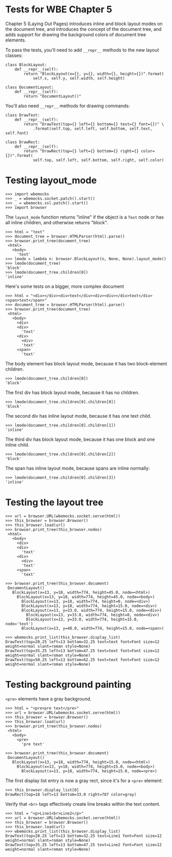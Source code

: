 Tests for WBE Chapter 5
=======================

Chapter 5 (Laying Out Pages) introduces inline and block layout modes on
the document tree, and introduces the concept of the document tree, and
adds support for drawing the background colors of document tree elements.

To pass the tests, you'll need to add `__repr__` methods to the new
layout classes:

```
class BlockLayout:
    def __repr__(self):
        return "BlockLayout(x={}, y={}, width={}, height={})".format(
            self.x, self.y, self.width, self.height)

class DocumentLayout:
    def __repr__(self):
        return "DocumentLayout()"
```

You'll also need `__repr__` methods for drawing commands:

```
class DrawText:
    def __repr__(self):
        return "DrawText(top={} left={} bottom={} text={} font={})" \
            .format(self.top, self.left, self.bottom, self.text, self.font)

class DrawRect:
    def __repr__(self):
        return "DrawRect(top={} left={} bottom={} right={} color={})".format(
            self.top, self.left, self.bottom, self.right, self.color)
```


Testing layout_mode
===================

    >>> import wbemocks
    >>> _ = wbemocks.socket.patch().start()
    >>> _ = wbemocks.ssl.patch().start()
    >>> import browser

The `layout_mode` function returns "inline" if the object is a `Text` node
or has all inline children, and otherwise returns "block".

    >>> html = "text"
    >>> document_tree = browser.HTMLParser(html).parse()
    >>> browser.print_tree(document_tree)
     <html>
       <body>
         'text'
    >>> lmode = lambda n: browser.BlockLayout(n, None, None).layout_mode()
    >>> lmode(document_tree)
    'block'
    >>> lmode(document_tree.children[0])
    'inline'
    
Here's some tests on a bigger, more complex document

    >>> html = "<div></div><div>text</div><div><div></div>text</div><span>text</span>"
    >>> document_tree = browser.HTMLParser(html).parse()
    >>> browser.print_tree(document_tree)
     <html>
       <body>
         <div>
         <div>
           'text'
         <div>
           <div>
           'text'
         <span>
           'text'

The body element has block layout mode, because it has two block-element children.

    >>> lmode(document_tree.children[0])
    'block'

The first div has block layout mode, because it has no children.

    >>> lmode(document_tree.children[0].children[0])
    'block'

The second div has inline layout mode, because it has one text child.

    >>> lmode(document_tree.children[0].children[1])
    'inline'

The third div has block layout mode, because it has one block and one inline child.

    >>> lmode(document_tree.children[0].children[2])
    'block'

The span has inline layout mode, because spans are inline normally:

    >>> lmode(document_tree.children[0].children[3])
    'inline'

Testing the layout tree
=======================

    >>> url = browser.URL(wbemocks.socket.serve(html))
    >>> this_browser = browser.Browser()
    >>> this_browser.load(url)
    >>> browser.print_tree(this_browser.nodes)
     <html>
       <body>
         <div>
         <div>
           'text'
         <div>
           <div>
           'text'
         <span>
           'text'

    >>> browser.print_tree(this_browser.document)
     DocumentLayout()
       BlockLayout(x=13, y=18, width=774, height=45.0, node=<html>)
         BlockLayout(x=13, y=18, width=774, height=45.0, node=<body>)
           BlockLayout(x=13, y=18, width=774, height=0, node=<div>)
           BlockLayout(x=13, y=18, width=774, height=15.0, node=<div>)
           BlockLayout(x=13, y=33.0, width=774, height=15.0, node=<div>)
             BlockLayout(x=13, y=33.0, width=774, height=0, node=<div>)
             BlockLayout(x=13, y=33.0, width=774, height=15.0, node='text')
           BlockLayout(x=13, y=48.0, width=774, height=15.0, node=<span>)

    >>> wbemocks.print_list(this_browser.display_list)
    DrawText(top=20.25 left=13 bottom=32.25 text=text font=Font size=12 weight=normal slant=roman style=None)
    DrawText(top=35.25 left=13 bottom=47.25 text=text font=Font size=12 weight=normal slant=roman style=None)
    DrawText(top=50.25 left=13 bottom=62.25 text=text font=Font size=12 weight=normal slant=roman style=None)

Testing background painting
===========================

`<pre>` elements have a gray background.

    >>> html = "<pre>pre text</pre>"
    >>> url = browser.URL(wbemocks.socket.serve(html))
    >>> this_browser = browser.Browser()
    >>> this_browser.load(url)
    >>> browser.print_tree(this_browser.nodes)
     <html>
       <body>
         <pre>
           'pre text'

    >>> browser.print_tree(this_browser.document)
     DocumentLayout()
       BlockLayout(x=13, y=18, width=774, height=15.0, node=<html>)
         BlockLayout(x=13, y=18, width=774, height=15.0, node=<body>)
           BlockLayout(x=13, y=18, width=774, height=15.0, node=<pre>)

The first display list entry is now a gray rect, since it's for a `<pre>` element:

    >>> this_browser.display_list[0]
    DrawRect(top=18 left=13 bottom=33.0 right=787 color=gray)

Verify that `<br>` tags effectively create line breaks within the text content.

    >>> html = "<p>Line1<br>Line2</p>"
    >>> url = browser.URL(wbemocks.socket.serve(html))
    >>> this_browser = browser.Browser()
    >>> this_browser.load(url)
    >>> wbemocks.print_list(this_browser.display_list)
    DrawText(top=20.25 left=13 bottom=32.25 text=Line1 font=Font size=12 weight=normal slant=roman style=None)
    DrawText(top=35.25 left=13 bottom=47.25 text=Line2 font=Font size=12 weight=normal slant=roman style=None)
